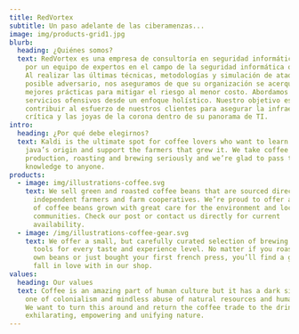 ```yaml
---
title: RedVortex
subtitle: Un paso adelante de las ciberamenzas...
image: img/products-grid1.jpg
blurb:
  heading: ¿Quiénes somos?
  text: RedVortex es una empresa de consultoría en seguridad informática compuesta
    por un equipo de expertos en el campo de la seguridad informática ofensiva.
    Al realizar las últimas técnicas, metodologías y simulación de ataques de un
    posible adversario, nos aseguramos de que su organización se acerque a las
    mejores prácticas para mitigar el riesgo al menor costo. Abordamos nuestros
    servicios ofensivos desde un enfoque holístico. Nuestro objetivo es
    contribuir al esfuerzo de nuestros clientes para asegurar la infraestructura
    crítica y las joyas de la corona dentro de su panorama de TI.
intro:
  heading: ¿Por qué debe elegirnos?
  text: Kaldi is the ultimate spot for coffee lovers who want to learn about their
    java’s origin and support the farmers that grew it. We take coffee
    production, roasting and brewing seriously and we’re glad to pass that
    knowledge to anyone.
products:
  - image: img/illustrations-coffee.svg
    text: We sell green and roasted coffee beans that are sourced directly from
      independent farmers and farm cooperatives. We’re proud to offer a variety
      of coffee beans grown with great care for the environment and local
      communities. Check our post or contact us directly for current
      availability.
  - image: /img/illustrations-coffee-gear.svg
    text: We offer a small, but carefully curated selection of brewing gear and
      tools for every taste and experience level. No matter if you roast your
      own beans or just bought your first french press, you’ll find a gadget to
      fall in love with in our shop.
values:
  heading: Our values
  text: Coffee is an amazing part of human culture but it has a dark side too –
    one of colonialism and mindless abuse of natural resources and human lives.
    We want to turn this around and return the coffee trade to the drink’s
    exhilarating, empowering and unifying nature.
---
```

